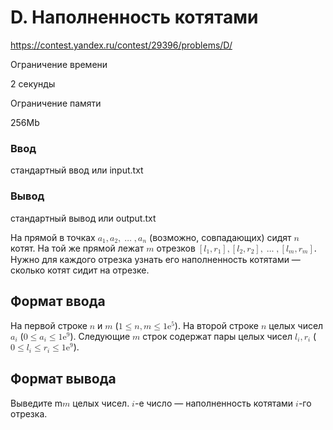 # D. Наполненность котятами
https://contest.yandex.ru/contest/29396/problems/D/

Ограничение времени

2 секунды

Ограничение памяти

256Mb

### Ввод

стандартный ввод или input.txt

### Вывод

стандартный вывод или output.txt

На прямой в точках <math display="inline" style="text-indent: 0em;" xmlns="http://www.w3.org/1998/Math/MathML"><msub><mrow><mi>a</mi></mrow><mrow><mn>1</mn></mrow></msub><mo>,</mo><msub><mrow><mi>a</mi></mrow><mrow><mn>2</mn></mrow></msub><mo>,</mo><mo>…</mo><mo>,</mo><msub><mrow><mi>a</mi></mrow><mrow><mi>n</mi></mrow></msub></math> (возможно, совпадающих) сидят <math display="inline" style="text-indent: 0em;" xmlns="http://www.w3.org/1998/Math/MathML"><mi>n</mi></math> котят. На той же прямой лежат <math display="inline" style="text-indent: 0em;" xmlns="http://www.w3.org/1998/Math/MathML"><mi>m</mi></math> отрезков <math display="inline" style="text-indent: 0em;" xmlns="http://www.w3.org/1998/Math/MathML"><mrow><mo>[</mo><mrow><msub><mrow><mi>l</mi></mrow><mrow><mn>1</mn></mrow></msub><mo>,</mo><msub><mrow><mi>r</mi></mrow><mrow><mn>1</mn></mrow></msub></mrow><mo>]</mo></mrow><mo>,</mo><mrow><mo>[</mo><mrow><msub><mrow><mi>l</mi></mrow><mrow><mn>2</mn></mrow></msub><mo>,</mo><msub><mrow><mi>r</mi></mrow><mrow><mn>2</mn></mrow></msub></mrow><mo>]</mo></mrow><mo>,</mo><mo>…</mo><mo>,</mo><mrow><mo>[</mo><mrow><msub><mrow><mi>l</mi></mrow><mrow><mi>m</mi></mrow></msub><mo>,</mo><msub><mrow><mi>r</mi></mrow><mrow><mi>m</mi></mrow></msub></mrow><mo>]</mo></mrow></math>. Нужно для каждого отрезка узнать его наполненность котятами — сколько котят сидит на отрезке.

## Формат ввода

На первой строке <math display="inline" style="text-indent: 0em;" xmlns="http://www.w3.org/1998/Math/MathML"><mi>n</mi></math> и <math display="inline" style="text-indent: 0em;" xmlns="http://www.w3.org/1998/Math/MathML"><mi>m</mi></math> (<math display="inline" style="text-indent: 0em;" xmlns="http://www.w3.org/1998/Math/MathML"><mn>1</mn> <mo>≤</mo> <mi>n</mi><mo>,</mo><mi>m</mi> <mo>≤</mo> <mn>1</mn><msup><mrow><mn>e</mn></mrow><mrow><mn>5</mn></mrow></msup></math>). На второй строке <math display="inline" style="text-indent: 0em;" xmlns="http://www.w3.org/1998/Math/MathML"><mi>n</mi></math> целых чисел <math display="inline" style="text-indent: 0em;" xmlns="http://www.w3.org/1998/Math/MathML"><msub><mrow><mi>a</mi></mrow><mrow><mi>i</mi></mrow></msub></math> (<math display="inline" style="text-indent: 0em;" xmlns="http://www.w3.org/1998/Math/MathML"><mn>0</mn> <mo>≤</mo> <msub><mrow><mi>a</mi></mrow><mrow><mi>i</mi></mrow></msub> <mo>≤</mo> <mn>1</mn><msup><mrow><mn>e</mn></mrow><mrow><mn>9</mn></mrow></msup></math>). Следующие <math display="inline" style="text-indent: 0em;" xmlns="http://www.w3.org/1998/Math/MathML"><mi>m</mi></math> строк содержат пары целых чисел <math display="inline" style="text-indent: 0em;" xmlns="http://www.w3.org/1998/Math/MathML"><msub><mrow><mi>l</mi></mrow><mrow><mi>i</mi></mrow></msub><mo>,</mo><msub><mrow><mi>r</mi></mrow><mrow><mi>i</mi></mrow></msub></math> (<math display="inline" style="text-indent: 0em;" xmlns="http://www.w3.org/1998/Math/MathML"><mn>0</mn> <mo>≤</mo> <msub><mrow><mi>l</mi></mrow><mrow><mi>i</mi></mrow></msub> <mo>≤</mo> <msub><mrow><mi>r</mi></mrow><mrow><mi>i</mi></mrow></msub> <mo>≤</mo> <mn>1</mn><msup><mrow><mn>e</mn></mrow><mrow><mn>9</mn></mrow></msup></math>).

## Формат вывода

Выведите m<math display="inline" style="text-indent: 0em;" xmlns="http://www.w3.org/1998/Math/MathML"><mi>m</mi></math> целых чисел. <math display="inline" style="text-indent: 0em;" xmlns="http://www.w3.org/1998/Math/MathML"><mi>i</mi></math>-е число — наполненность котятами <math display="inline" style="text-indent: 0em;" xmlns="http://www.w3.org/1998/Math/MathML"><mi>i</mi></math>-го отрезка.